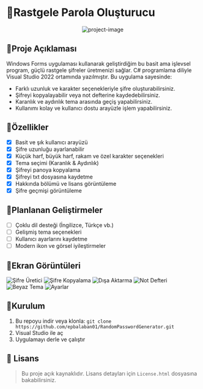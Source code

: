 # 🔐Rastgele Parola Oluşturucu

<p align="center"><img src="https://socialify.git.ci/epbalaban01/RandomPasswordGenerator/image?name=1&amp;owner=1&amp;theme=Light" alt="project-image"></p>

## 📌Proje Açıklaması
Windows Forms uygulaması kullanarak geliştirdiğim bu basit ama işlevsel program, güçlü rastgele şifreler üretmenizi sağlar. C# programlama diliyle Visual Studio 2022 ortamında yazılmıştır.
Bu uygulama sayesinde:
- Farklı uzunluk ve karakter seçenekleriyle şifre oluşturabilirsiniz.
- Şifreyi kopyalayabilir veya not defterine kaydedebilirsiniz.
- Karanlık ve aydınlık tema arasında geçiş yapabilirsiniz.
- Kullanımı kolay ve kullanıcı dostu arayüzle işlem yapabilirsiniz.

## 🧩Özellikler 
- [x] Basit ve şık kullanıcı arayüzü
- [x] Şifre uzunluğu ayarlanabilir
- [x] Küçük harf, büyük harf, rakam ve özel karakter seçenekleri
- [x] Tema seçimi (Karanlık & Aydınlık)
- [x] Şifreyi panoya kopyalama
- [x] Şifreyi txt dosyasına kaydetme
- [x] Hakkında bölümü ve lisans görüntüleme
- [x] Şifre geçmişi görüntüleme

## 🚀Planlanan Geliştirmeler
- [ ] Çoklu dil desteği (İngilizce, Türkçe vb.)
- [ ] Gelişmiş tema seçenekleri
- [ ] Kullanıcı ayarlarını kaydetme
- [ ] Modern ikon ve görsel iyileştirmeler

## 📸Ekran Görüntüleri

![Şifre Üretici](https://github.com/user-attachments/assets/302b730b-eb3c-4890-99cb-930bbc7b94e8)
![Şifre Kopyalama](https://github.com/user-attachments/assets/74cfedd8-2970-47ef-8cdf-6fbdc148a7d6)
![Dışa Aktarma](https://github.com/user-attachments/assets/b430fcf4-f4ca-4874-847b-eb68da5676b9)
![Not Defteri](https://github.com/user-attachments/assets/8bdc1fe0-70ab-4506-b0ae-b2b90148a6ac)
![Beyaz Tema](https://github.com/user-attachments/assets/0666d086-7108-474d-a520-3d7e369a120a)
![Ayarlar](https://github.com/user-attachments/assets/14f25557-6fd0-463d-9b21-4eebdb234034)


## 📁Kurulum 
1. Bu repoyu indir veya klonla:
 `git clone https://github.com/epbalaban01/RandomPasswordGenerator.git `
2. Visual Studio ile aç
3. Uygulamayı derle ve çalıştır

## 📝 Lisans

> Bu proje açık kaynaklıdır. Lisans detayları için `License.html` dosyasına bakabilirsiniz.

